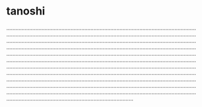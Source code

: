 # tanoshi
.......................................................................................................................................................................................................................................................................................................................................................................................................................................................................................................................................................................................................................................................................................................................................................................................................................................................................................................................................................................................................................................................................................................................................................................................................................................................................................................................................................................................................................................................................................................